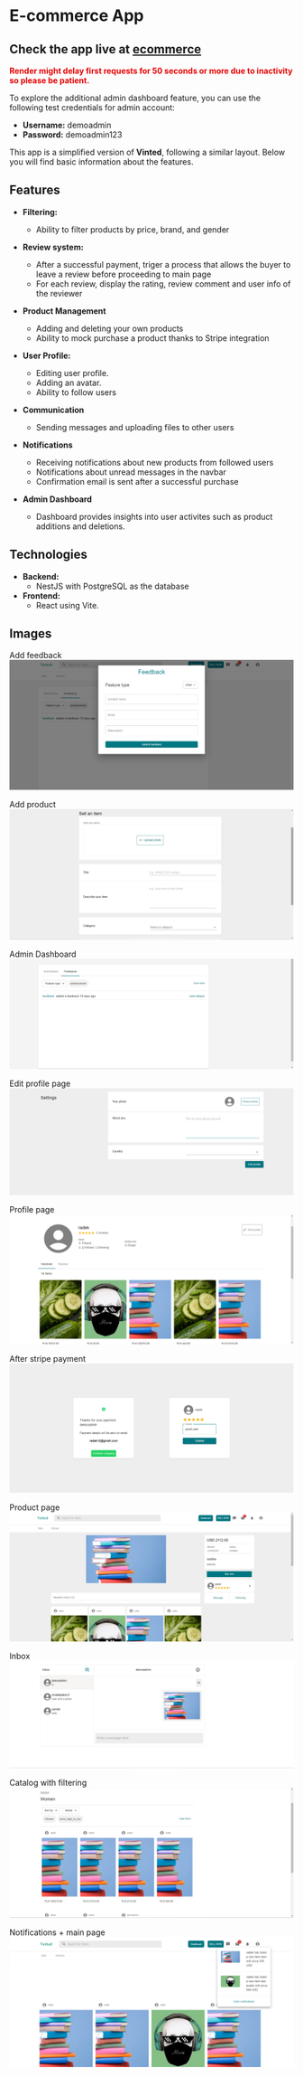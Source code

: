 # E-commerce App

## Check the app live at [ecommerce](https://exquisite-pasca-338883.netlify.app/login)

<font color='#e50000'>**Render might delay first requests for 50 seconds or more due to inactivity so please be patient.**</font>

To explore the additional admin dashboard feature, you can use the following test credentials for admin account:

- **Username:** demoadmin
- **Password:** demoadmin123

This app is a simplified version of **Vinted**, following a similar layout. Below you will find basic information about the features.

## Features

- **Filtering:**

  - Ability to filter products by price, brand, and gender

- **Review system:**

  - After a successful payment, triger a process that allows the buyer to leave a review before proceeding to main page
  - For each review, display the rating, review comment and user info of the reviewer

- **Product Management**
  - Adding and deleting your own products
  - Ability to mock purchase a product thanks to Stripe integration
- **User Profile:**

  - Editing user profile.
  - Adding an avatar.
  - Ability to follow users

- **Communication**

  - Sending messages and uploading files to other users

- **Notifications**

  - Receiving notifications about new products from followed users
  - Notifications about unread messages in the navbar
  - Confirmation email is sent after a successful purchase

- **Admin Dashboard**
  - Dashboard provides insights into user activites such as product additions and deletions.

## Technologies

- **Backend:**
  - NestJS with PostgreSQL as the database
- **Frontend:**
  - React using Vite.

## Images

Add feedback
![Add feedback](/readmeImages/addFeedback.png)

Add product
![Add Product](/readmeImages/addProduct.png)

Admin Dashboard
![Admin Dashboard](/readmeImages/AdminDashboardFeedbacks.png)

Edit profile page
![Edit profile](/readmeImages/EditProfile.png)

Profile page
![Profile Page](/readmeImages/ProfilePage.png)

After stripe payment
![After Payment](/readmeImages/PaymentSuccess.png)

Product page
![Product Page](/readmeImages/productPage.png)

Inbox
![Inbox](/readmeImages/Inbox.png)

Catalog with filtering
![Catalog with filtering](/readmeImages/WomanCatalog.png)

Notifications + main page
![Notifications in navbar](/readmeImages/mainPageShowNotifications.png)
